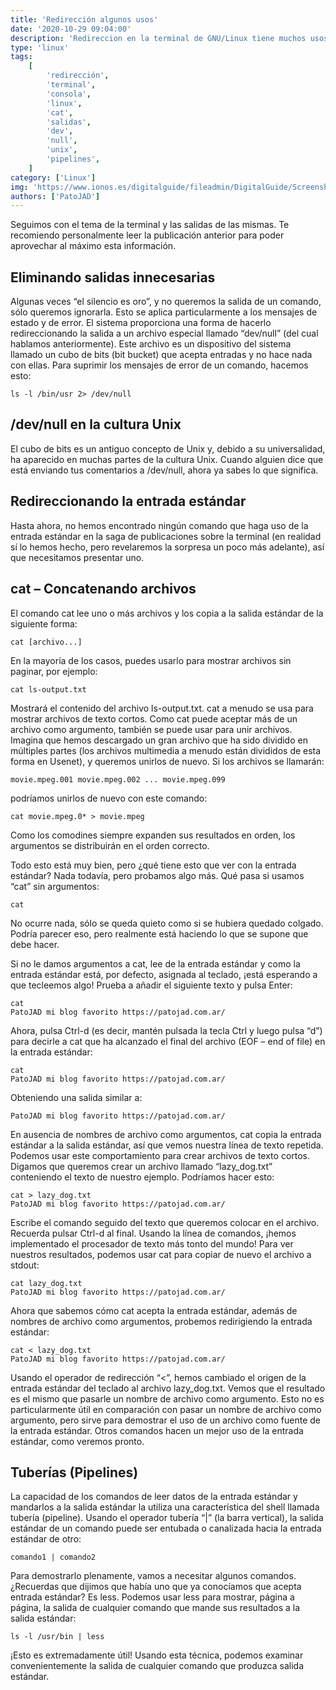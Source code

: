 ```yaml
---
title: 'Redirección algunos usos'
date: '2020-10-29 09:04:00'
description: 'Redireccion en la terminal de GNU/Linux tiene muchos usos y hoy seguimos tocando este tema'
type: 'linux'
tags:
    [
        'redirección',
        'terminal',
        'consola',
        'linux',
        'cat',
        'salidas',
        'dev',
        'null',
        'unix',
        'pipelines',
    ]
category: ['Linux']
img: 'https://www.ionos.es/digitalguide/fileadmin/DigitalGuide/Screenshots/ubuntu-bash.png'
authors: ['PatoJAD']
---
```


Seguimos con el tema de la terminal y las salidas de las mismas. Te recomiendo personalmente leer la publicación anterior para poder aprovechar al máximo esta información.

## Eliminando salidas innecesarias

Algunas veces “el silencio es oro”, y no queremos la salida de un comando, sólo queremos ignorarla. Esto se aplica particularmente a los mensajes de estado y de error. El sistema proporciona una forma de hacerlo redireccionando la salida a un archivo especial llamado “dev/null” (del cual hablamos anteriormente). Este archivo es un dispositivo del sistema llamado un cubo de bits (bit bucket) que acepta entradas y no hace nada con ellas. Para suprimir los mensajes de error de un comando, hacemos esto:

    ls -l /bin/usr 2> /dev/null

## /dev/null en la cultura Unix

El cubo de bits es un antiguo concepto de Unix y, debido a su universalidad, ha aparecido en muchas partes de la cultura Unix. Cuando alguien dice que está enviando tus comentarios a /dev/null, ahora ya sabes lo que significa.

## Redireccionando la entrada estándar

Hasta ahora, no hemos encontrado ningún comando que haga uso de la entrada estándar en la saga de publicaciones sobre la terminal (en realidad sí lo hemos hecho, pero revelaremos la sorpresa un poco más adelante), así que necesitamos presentar uno.

## cat – Concatenando archivos

El comando cat lee uno o más archivos y los copia a la salida estándar de la siguiente forma:

    cat [archivo...]

En la mayoría de los casos, puedes usarlo para mostrar archivos sin paginar, por ejemplo:

    cat ls-output.txt

Mostrará el contenido del archivo ls-output.txt. cat a menudo se usa para mostrar archivos de texto cortos. Como cat puede aceptar más de un archivo como argumento, también se puede usar para unir archivos. Imagina que hemos descargado un gran archivo que ha sido dividido en múltiples partes (los archivos multimedia a menudo están divididos de esta forma en Usenet), y queremos unirlos de nuevo. Si los archivos se llamarán:

    movie.mpeg.001 movie.mpeg.002 ... movie.mpeg.099

podríamos unirlos de nuevo con este comando:

    cat movie.mpeg.0* > movie.mpeg

Como los comodines siempre expanden sus resultados en orden, los argumentos se distribuirán en el orden correcto.

Todo esto está muy bien, pero ¿qué tiene esto que ver con la entrada estándar? Nada todavía, pero probamos algo más. Qué pasa si usamos “cat” sin argumentos:

    cat

No ocurre nada, sólo se queda quieto como si se hubiera quedado colgado. Podría parecer eso, pero realmente está haciendo lo que se supone que debe hacer.

Si no le damos argumentos a cat, lee de la entrada estándar y como la entrada estándar está, por defecto, asignada al teclado, ¡está esperando a que tecleemos algo! Prueba a añadir el siguiente texto y pulsa Enter:

    cat
    PatoJAD mi blog favorito https://patojad.com.ar/

Ahora, pulsa Ctrl-d (es decir, mantén pulsada la tecla Ctrl y luego pulsa “d”) para decirle a cat que ha alcanzado el final del archivo (EOF – end of file) en la entrada estándar:

    cat
    PatoJAD mi blog favorito https://patojad.com.ar/

Obteniendo una salida similar a:

    PatoJAD mi blog favorito https://patojad.com.ar/

En ausencia de nombres de archivo como argumentos, cat copia la entrada estándar a la salida estándar, así que vemos nuestra línea de texto repetida. Podemos usar este comportamiento para crear archivos de texto cortos. Digamos que queremos crear un archivo llamado “lazy_dog.txt” conteniendo el texto de nuestro ejemplo. Podríamos hacer esto:

    cat > lazy_dog.txt
    PatoJAD mi blog favorito https://patojad.com.ar/

Escribe el comando seguido del texto que queremos colocar en el archivo. Recuerda pulsar Ctrl-d al final. Usando la línea de comandos, ¡hemos implementado el procesador de texto más tonto del mundo! Para ver nuestros resultados, podemos usar cat para copiar de nuevo el archivo a stdout:

    cat lazy_dog.txt
    PatoJAD mi blog favorito https://patojad.com.ar/

Ahora que sabemos cómo cat acepta la entrada estándar, además de nombres de archivo como argumentos, probemos redirigiendo la entrada estándar:

    cat < lazy_dog.txt
    PatoJAD mi blog favorito https://patojad.com.ar/

Usando el operador de redirección “<”, hemos cambiado el origen de la entrada estándar del teclado al archivo lazy_dog.txt. Vemos que el resultado es el mismo que pasarle un nombre de archivo como argumento. Esto no es particularmente útil en comparación con pasar un nombre de archivo como argumento, pero sirve para demostrar el uso de un archivo como fuente de la entrada estándar. Otros comandos hacen un mejor uso de la entrada estándar, como veremos pronto.

## Tuberías (Pipelines)

La capacidad de los comandos de leer datos de la entrada estándar y mandarlos a la salida estándar la utiliza una característica del shell llamada tubería (pipeline). Usando el operador tubería “|” (la barra vertical), la salida estándar de un comando puede ser entubada o canalizada hacia la entrada estándar de otro:

    comando1 | comando2

Para demostrarlo plenamente, vamos a necesitar algunos comandos. ¿Recuerdas que dijimos que había uno que ya conocíamos que acepta entrada estándar? Es less. Podemos usar less para mostrar, página a página, la salida de cualquier comando que mande sus resultados a la salida estándar:

    ls -l /usr/bin | less

¡Esto es extremadamente útil! Usando esta técnica, podemos examinar convenientemente la salida de cualquier comando que produzca salida estándar.
